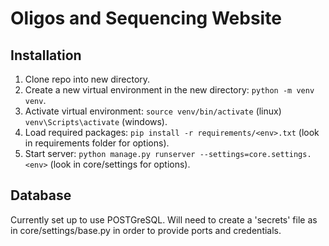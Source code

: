 # Oligos and Sequencing Website

## Installation

1. Clone repo into new directory.
2. Create a new virtual environment in the new directory: `python -m venv venv`.
3. Activate virtual environment: `source venv/bin/activate` (linux) `venv\Scripts\activate` (windows).
4. Load required packages: `pip install -r requirements/<env>.txt` (look in requirements folder for <env> options).
5. Start server: `python manage.py runserver --settings=core.settings.<env>` (look in core/settings for <env> options).

## Database

Currently set up to use POSTGreSQL. Will need to create a 'secrets' file as in core/settings/base.py in order
to provide ports and credentials.
